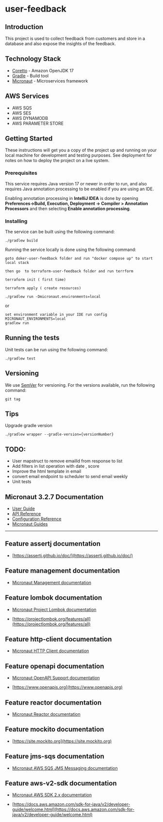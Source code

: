 # user-feedback

## Introduction

This project is used to collect feedback from customers and store in a database and also expose the insights of the feedback.

## Technology Stack

* [Coretto](https://docs.aws.amazon.com/corretto/latest/corretto-17-ug/what-is-corretto-17.html) - Amazon OpenJDK 17
* [Gradle](https://gradle.org/) - Build tool
* [Micronaut](https://micronaut.io/) - Microservices framework

## AWS Services

- AWS SQS
- AWS SES
- AWS DYNAMODB
- AWS PARAMETER STORE

## Getting Started

These instructions will get you a copy of the project up and running on your local machine for development and testing
purposes. See deployment for notes on how to deploy the project on a live system.

### Prerequisites

This service requires Java version 17 or newer in order to run, and also requires Java annotation processing to be
enabled if you are using an IDE.

Enabling annotation processing in **IntelliJ IDEA** is done by opening
**Preferences->Build, Execution, Deployment -> Compiler > Annotation Processors** and then
selecting **Enable annotation processing**.

### Installing

The service can be built using the following command:

```
./gradlew build
```

Running the service locally is done using the following command:

```
goto doker-user-feedback folder and run "docker compose up" to start local stack

then go  to terraform-user-feedback folder and run terrform

terraform init ( first time)

terraform apply ( create resources)
```

```
./gradlew run -Dmicronaut.environments=local
```
or
```
set environment variable in your IDE run config MICRONAUT_ENVIRONMENTS=local
gradlew run
```
## Running the tests

Unit tests can be run using the following command:

```
./gradlew test
```

## Versioning

We use [SemVer](http://semver.org/) for versioning. For the versions available, run the following command:

```
git tag
``` 

## Tips

Upgrade gradle version

```
./gradlew wrapper --gradle-version={versionNumber}
```

## TODO:
- User mapstruct to remove emailId from response to list
- Add filters in list operation with date , score
- Improve the html template in email
- convert email endpoint to scheduler to send email weekly
- Unit tests
## Micronaut 3.2.7 Documentation

- [User Guide](https://docs.micronaut.io/3.2.7/guide/index.html)
- [API Reference](https://docs.micronaut.io/3.2.7/api/index.html)
- [Configuration Reference](https://docs.micronaut.io/3.2.7/guide/configurationreference.html)
- [Micronaut Guides](https://guides.micronaut.io/index.html)
---

## Feature assertj documentation

- [https://assertj.github.io/doc/](https://assertj.github.io/doc/)

## Feature management documentation

- [Micronaut Management documentation](https://docs.micronaut.io/latest/guide/index.html#management)

## Feature lombok documentation

- [Micronaut Project Lombok documentation](https://docs.micronaut.io/latest/guide/index.html#lombok)

- [https://projectlombok.org/features/all](https://projectlombok.org/features/all)

## Feature http-client documentation

- [Micronaut HTTP Client documentation](https://docs.micronaut.io/latest/guide/index.html#httpClient)

## Feature openapi documentation

- [Micronaut OpenAPI Support documentation](https://micronaut-projects.github.io/micronaut-openapi/latest/guide/index.html)

- [https://www.openapis.org](https://www.openapis.org)

## Feature reactor documentation

- [Micronaut Reactor documentation](https://micronaut-projects.github.io/micronaut-reactor/snapshot/guide/index.html)

## Feature mockito documentation

- [https://site.mockito.org](https://site.mockito.org)

## Feature jms-sqs documentation

- [Micronaut AWS SQS JMS Messaging documentation](https://micronaut-projects.github.io/micronaut-jms/snapshot/guide/index.html)

## Feature aws-v2-sdk documentation

- [Micronaut AWS SDK 2.x documentation](https://micronaut-projects.github.io/micronaut-aws/latest/guide/)

- [https://docs.aws.amazon.com/sdk-for-java/v2/developer-guide/welcome.html](https://docs.aws.amazon.com/sdk-for-java/v2/developer-guide/welcome.html)


